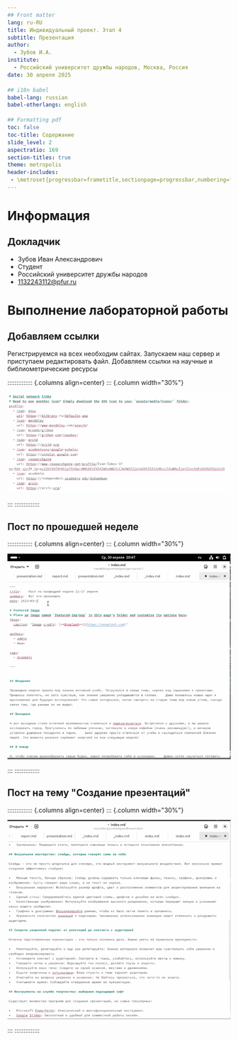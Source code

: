 ```yaml
---
## Front matter
lang: ru-RU
title: Индивидуальный проект. Этап 4
subtitle: Презентация
author:
  - Зубов И.А.
institute:
  - Российский университет дружбы народов, Москва, Россия
date: 30 апреля 2025

## i18n babel
babel-lang: russian
babel-otherlangs: english

## Formatting pdf
toc: false
toc-title: Содержание
slide_level: 2
aspectratio: 169
section-titles: true
theme: metropolis
header-includes:
 - \metroset{progressbar=frametitle,sectionpage=progressbar,numbering=fraction}
---
```


# Информация

## Докладчик

  * Зубов Иван Александрович
  * Студент
  * Российский университет дружбы народов
  * 1132243112@pfur.ru

# Выполнение лабораторной работы

## Добавляем ссылки

Регистрируемся на всех необходим сайтах. Запускаем наш сервер и приступаем редактировать файл. Добавляем ссылки на научные и библиометрические ресурсы

:::::::::::::: {.columns align=center}
::: {.column width="30%"}

![](image/1.png)

:::
::::::::::::::

## Пост по прошедшей неделе


:::::::::::::: {.columns align=center}
::: {.column width="30%"}

![](image/2.png)

:::
::::::::::::::

## Пост на тему "Создание презентаций"


:::::::::::::: {.columns align=center}
::: {.column width="30%"}

![](image/3.png)

:::
::::::::::::::
